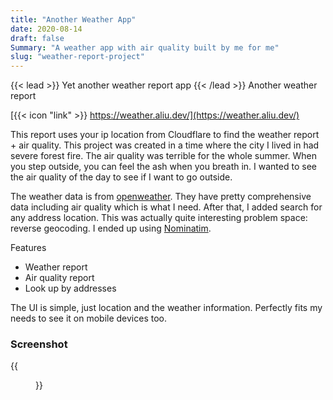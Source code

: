 ```yaml
---
title: "Another Weather App"
date: 2020-08-14
draft: false
Summary: "A weather app with air quality built by me for me"
slug: "weather-report-project"
---
```


{{< lead >}}
Yet another weather report app
{{< /lead >}}
Another weather report

[{{< icon "link" >}} https://weather.aliu.dev/](https://weather.aliu.dev/)

This report uses your ip location from Cloudflare to find the weather report + air quality. This project was created in a time where the city I lived in had severe forest fire. The air quality was terrible for the whole summer. When you step outside, you can feel the ash when you breath in. I wanted to see the air quality of the day to see if I want to go outside.

The weather data is from [openweather](https://openweathermap.org/). They have pretty comprehensive data including air quality which is what I need. After that, I added search for any address location. This was actually quite interesting problem space: reverse geocoding. I ended up using [Nominatim](https://nominatim.org/). 

Features
- Weather report 
- Air quality report
- Look up by addresses 

The UI is simple, just location and the weather information. Perfectly fits my needs to see it on mobile devices too.

### Screenshot

{{<figure src="screenshot.png" alt="A screenshot of the alert(1)" >}}
